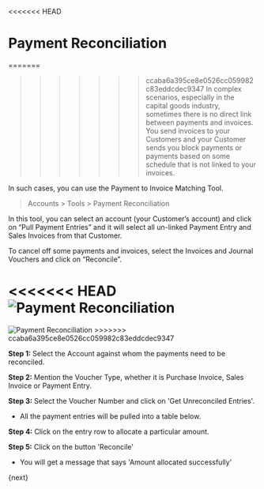 <<<<<<< HEAD
# Payment Reconciliation

=======
>>>>>>> ccaba6a395ce8e0526cc059982c83eddcdec9347
In complex scenarios, especially in the capital goods industry, sometimes there is no direct link between payments and invoices. You send invoices to your Customers and your Customer sends you block payments or payments based on some schedule that is not linked to your invoices.

In such cases, you can use the Payment to Invoice Matching Tool.

> Accounts > Tools > Payment Reconciliation

In this tool, you can select an account (your Customer’s account) and click on “Pull Payment Entries” and it will select all un-linked Payment Entry and Sales Invoices from that Customer.

To cancel off some payments and invoices, select the Invoices and Journal Vouchers and click on “Reconcile”.

<<<<<<< HEAD
<img class="screenshot" alt="Payment Reconciliation" src="/docs/assets/img/accounts/payment-reconcile-tool.png">
=======
<img class="screenshot" alt="Payment Reconciliation" src="{{docs_base_url}}/assets/img/accounts/payment-reconcile-tool.png">
>>>>>>> ccaba6a395ce8e0526cc059982c83eddcdec9347

__Step 1:__ Select the Account against whom the payments need to be reconciled.

__Step 2:__ Mention the Voucher Type, whether it is Purchase Invoice, Sales
Invoice or Payment Entry.

__Step 3:__ Select the Voucher Number and click on 'Get Unreconciled Entries'.  

* All the payment entries will be pulled into a table below.

__Step 4:__ Click on the entry row to allocate a particular amount.

__Step 5:__ Click on the button 'Reconcile'

* You will get a message that says 'Amount allocated successfully'

{next}
